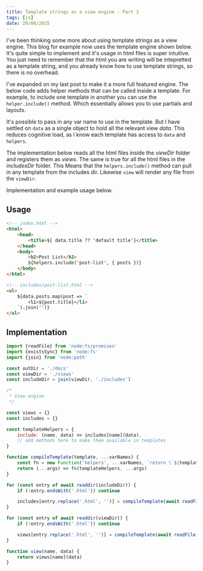 ```yaml
---
title: Template strings as a view engine - Part 2
tags: [js]
date: 20/08/2025
---
```


I've been thinking some more about using template strings as a view engine. This blog for
example now uses the template engine shown below. It's quite simple to implement and it's
usage in html files is super intuitive. You just need to remember that the html you are
writing will be intepretted as a template string, and you already know how to use template
strings, so there is no overhead.

<!-- more -->

I've expanded on my last post to make it a more full featured engine. The below code adds
helper methods that can be called inside a template. For example, to include one template
in another you can use the `helper.include()` method. Which essentially allows you to use
partials and layouts.

It's possible to pass in any var name to use in the template. But I have settled on `data`
as a single object to hold all the relevant view _data_. This reduces cognitive load, as I
know each template has access to `data` and `helpers`.

The implementation below reads all the html files inside the _viewDir_ folder and registers
them as _views_. The same is true for all the html files in the _includesDir_ folder. This
Means that the `helpers.include()` method can pull in any template from the includes dir.
Likewise `view` will render any file from the `viewDir`.

Implementation and example usage below.

## Usage

```html
<!-- index.html -->
<html>
    <head>
        <title>${ data.title ?? 'default title'}</title>
    </head>
    <body>
        <h2>Post List</h2>
        ${helpers.include('post-list', { posts })}
    </body>
</html>
```

```html
<!-- includes/post-list.html -->
<ul>
    ${data.posts.map(post => `
        <li>${post.title}</li>
    `).join('')}
</ul>
```

## Implementation

```javascript
import {readFile} from 'node:fs/promises'
import {existsSync} from 'node:fs'
import {join} from 'node:path'

const outDir = './docs'
const viewDir = './views'
const includeDir = join(viewDir, './includes')

/*
 * View engine
 */

const views = {}
const includes = {}

const templateHelpers = {
    include: (name, data) => includes[name](data),
    // add methods here to make them available in templates
}

function compileTemplate(template, ...varNames) {
    const fn = new Function('helpers', ...varNames, `return \`${template}\``)
    return (...args) => fn(templateHelpers, ...args)
}

for (const entry of await readdir(includeDir)) {
    if (!entry.endsWith('.html')) continue

    includes[entry.replace('.html', '')] = compileTemplate(await readFile(join(includeDir, entry)), 'data')
}

for (const entry of await readdir(viewDir)) {
    if (!entry.endsWith('.html')) continue

    views[entry.replace('.html', '')] = compileTemplate(await readFile(join(viewDir, entry), 'utf8'), 'data')
}

function view(name, data) {
    return views[name](data)
}
```
